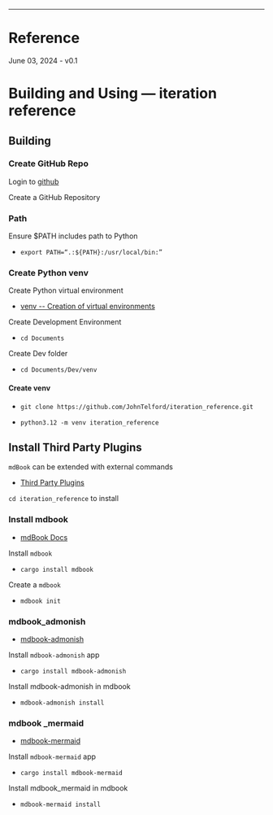 ---

# Reference

June 03, 2024 - v0.1

# Building and Using — iteration reference

## Building

### Create GitHub Repo

Login to [github](https://github.com)

Create a GitHub Repository

### Path

Ensure $PATH includes path to Python 

- ```export PATH=“.:${PATH}:/usr/local/bin:”```

### Create Python venv

Create Python virtual environment

- [venv -- Creation of virtual environments](https://docs.python.org/3/library/venv.html)

Create Development Environment

- ```cd Documents```

Create Dev folder

- ```cd Documents/Dev/venv```

#### Create venv

- ``git clone https://github.com/JohnTelford/iteration_reference.git``

- ```python3.12 -m venv iteration_reference```

## Install Third Party Plugins

`mdBook` can be extended with external commands

- [Third Party Plugins](https://github.com/rust-lang/mdBook/wiki/Third-party-plugins)

``cd iteration_reference`` to install

### Install mdbook

- [mdBook Docs](https://rust-lang.github.io/mdBook/)

Install `mdbook`

- ```cargo install mdbook```

Create a `mdbook`

- ```mdbook init```

### mdbook_admonish

- [mdbook-admonish](https://github.com/tommilligan/mdbook-admonish )

Install `mdbook-admonish` app

- ```cargo install mdbook-admonish```

Install mdbook-admonish in mdbook

- ```mdbook-admonish install```

### mdbook _mermaid

- [mdbook-mermaid](https://github.com/badboy/mdbook-mermaid
)

Install `mdbook-mermaid` app

- ```cargo install mdbook-mermaid```

Install mdbook_mermaid in mdbook

- ```mdbook-mermaid install```
